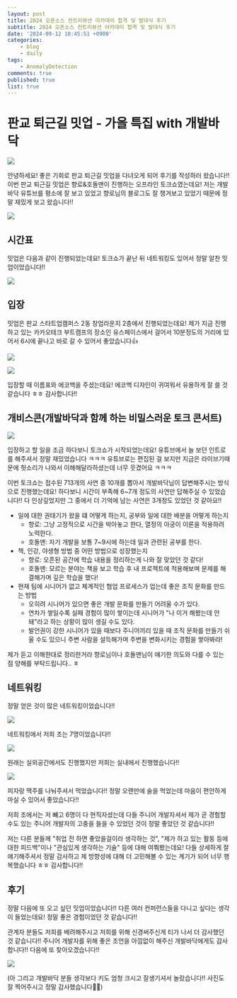 ```yaml
---
layout: post
title: 2024 오픈소스 컨트리뷰션 아카데미 합격 및 발대식 후기
subtitle: 2024 오픈소스 컨트리뷰션 아카데미 합격 및 발대식 후기
date: '2024-09-12 10:45:51 +0900'
categories:
    - blog
    - daily
tags:
    - AnomalyDetection
comments: true
published: true
list: true
---
```


# 판교 퇴근길 밋업 - 가을 특집 with 개발바닥

![](https://velog.velcdn.com/images/alswp006/post/7c2c5356-9556-4ae1-b0d4-97613634b974/image.png)

안녕하세요! 좋은 기회로 판교 퇴근길 밋업을 다녀오게 되어 후기를 작성하러 왔습니다!!
이번 판교 퇴근길 밋업은 향로&호돌맨이 진행하는 오프라인 토크쇼였는데요!
저는 개발바닥 유튜브를 평소에 잘 보고 있었고 향로님의 블로그도 잘 챙겨보고 있었기 때문에 정말 재밌게 보고 왔습니다!!

![](https://velog.velcdn.com/images/alswp006/post/956e0d9c-382e-4eb0-8b28-857853d5173b/image.png)

## 시간표
밋업은 다음과 같이 진행되었는데요!
토크쇼가 끝난 뒤 네트워킹도 있어서 정말 알찬 밋업이었습니다!!

![](https://velog.velcdn.com/images/alswp006/post/139d28d8-002d-4862-a87e-e53316d1e55e/image.png)

## 입장
밋업은 판교 스타트업캠퍼스 2동 창업라운지 2층에서 진행되었는데요!
제가 지금 진행하고 있는 카카오테크 부트캠프의 장소인 유스페이스에서 걸어서 10분정도의 거리에 있어서 6시에 끝나고 바로 갈 수 있어서 좋았습니다👍

![](https://velog.velcdn.com/images/alswp006/post/38b28ebe-6aa6-45d9-ab94-bbc2da63239b/image.png)

![](https://velog.velcdn.com/images/alswp006/post/1818df38-2286-411a-9b11-53a08a1d5357/image.png)

입장할 때 이름표와 에코백을 주셨는데요!
에코백 디자인이 귀여워서 유용하게 잘 쓸 것 같습니다 ㅎㅎ
감사합니다!!

## 개비스콘(개발바닥과 함께 하는 비밀스러운 토크 콘서트)

![](https://velog.velcdn.com/images/alswp006/post/100acf12-ef63-4965-be5e-095831c013f9/image.png)

입장하고 할 일을 조금 하다보니 토크쇼가 시작되었는데요!
유튜브에서 늘 보던 인트로를 해주셔서 정말 재밌었습니다 ㅋㅋㅋ
유튜브로는 편집된 걸 보지만 지금은 라이브기때문에 헛소리가 나와서 이해해달라하셨는데 너무 웃겼어요 ㅋㅋㅋ

이번 토크쇼는 접수된 713개의 사연 중 10개를 뽑아서 개발바닥님이 답변해주시는 방식으로 진행했는데요!
하다보니 시간이 부족해 6~7개 정도의 사연만 답해주실 수 있었습니다!!
다 인상깊었지만 그 중에서 더 기억에 남는 사연은 3개정도 있었던 것 같아요!!

- 일에 대한 권태기가 왔을 떄 어떻게 하는지, 공부와 일에 대한 배분을 어떻게 하는지
	- 향로: 그냥 고정적으로 시간을 박아놓고 한다, 열정의 아궁이 이론을 적용하려 노력한다.
    - 호돌맨: 자기 개발을 보통 7~9시에 하는데 일과 관련된 공부를 한다.
- 책, 인강, 야생형 방법 중 어떤 방법으로 성장했는지
	- 향로: 오픈된 공간에 학습 내용을 정리하는게 나와 잘 맞았던 것 같다!
    - 호돌맨: 모르는 분야는 책을 보고 학습 후 내 프로젝트에 적용해보며 문제를 해결해가며 깊은 학습을 했다!
- 현재 팀에 시니어가 없고 체계적인 협업 프로세스가 업는데 좋은 조직 문화를 만드는 방법
	- 오히려 시니어가 있으면 좋은 개발 문화를 만들기 어려울 수가 있다.
    - 연차가 쌓일수록 실패 경험이 많이 쌓이는데 시니어가 "나 이거 해봤는데 안돼"라고 하는 상황이 많이 생길 수도 있다.
    - 발언권이 강한 시니어가 있을 때보다 주니어끼리 있을 때 조직 문화를 만들기 쉬울 수도 있으니 주변 사람을 설득해가며 주변을 변화시키는 경험을 쌓아봐라!

제가 듣고 이해한대로 정리한거라 향로님이나 호돌맨님이 얘기한 의도와 다를 수 있는 점 양해를 부탁드립니다.. ㅎ

## 네트워킹
정말 얻은 것이 많은 네트워킹이었습니다!!

![](https://velog.velcdn.com/images/alswp006/post/aac37626-e9e9-4b49-b339-1d46426fd442/image.png)

네트워킹에서 저희 조는 7명이었습니다!!

![](https://velog.velcdn.com/images/alswp006/post/90a5b67e-e978-438f-9551-061e8db056be/image.png)

원래는 실외공간에서도 진행했지만 저희는 실내에서 진행했습니다!!

![](https://velog.velcdn.com/images/alswp006/post/3bae0561-5597-430f-8703-d1a2a44d4fcd/image.png)

피자랑 맥주를 나눠주셔서 먹었습니다!!
정말 오랜만에 술을 먹었는데 마음이 편안하게 마실 수 있어서 좋았습니다!!

저희 조에서는 저 뺴고 6명이 다 현직자셨는데 다들 주니어 개발자셔서 제가 곧 경험할 수도 있는 주니어 개발자의 고충을 들을 수 있었던 것이 정말 좋았던 것 같습니다!!

저는 다른 분들께 "취업 전 하면 좋았을걸이라 생각하는 것", "제가 하고 있는 활동 등에 대한 피드백"이나 "관심있게 생각하는 기술" 등에 대해 여쭤봤는데요!
다들 상세하게 잘 얘기해주셔서 정말 감사하고 제 방향성에 대해 더 고민해볼 수 있는 계기가 되어 너무 행복했습니다 ㅎㅎ
감사합니다!!

## 후기
정말 다음에 또 오고 싶던 밋업이었습니다!!
다른 여러 컨퍼런스들을 다니고 싶다는 생각이 들었는데요!
정말 좋은 경험이었던 것 같습니다!!

관계자 분들도 저희를 배려해주시고 저희를 위해 신경써주신게 티가 나서 더 감사했던 것 같습니다!!
주니어 개발자를 위해 좋은 조언을 아낌없이 해주신 개발바닥에게도 감사합니다!!
다음에 또 찾아오겠습니다!!

![](https://velog.velcdn.com/images/alswp006/post/8f11ca7d-7fb9-4643-aa28-ecfab069ef90/image.png)

(아 그리고 개발바닥 분들 생각보다 키도 엄청 크시고 잘생기셔서 놀랐습니다!! 사진도 잘 찍어주시고 정말 감사했습니다🙇‍♂️)